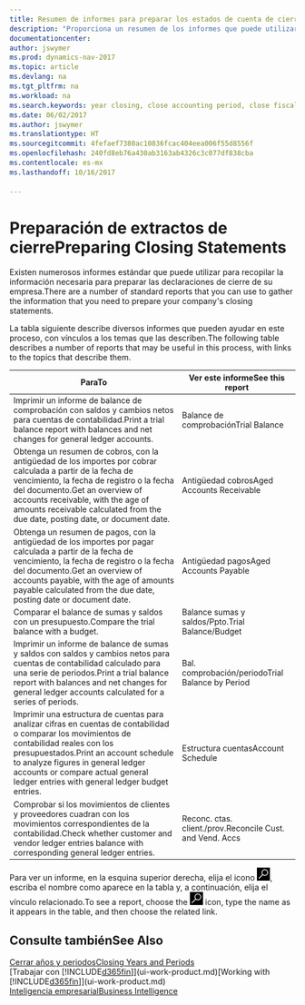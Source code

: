 ```yaml
---
title: Resumen de informes para preparar los estados de cuenta de cierre
description: "Proporciona un resumen de los informes que puede utilizar para recopilar la información necesaria para preparar los extractos de cierre de su empresa cuando cierre el ejercicio."
documentationcenter: 
author: jswymer
ms.prod: dynamics-nav-2017
ms.topic: article
ms.devlang: na
ms.tgt_pltfrm: na
ms.workload: na
ms.search.keywords: year closing, close accounting period, close fiscal year, aging, creditor payments, vendor payments, assets, liabilities, equity, analysis, reporting, financial report, business intelligence, BI, Power Bi, KPI
ms.date: 06/02/2017
ms.author: jswymer
ms.translationtype: HT
ms.sourcegitcommit: 4fefaef7380ac10836fcac404eea006f55d8556f
ms.openlocfilehash: 240fd8eb76a430ab3163ab4326c3c077df838cba
ms.contentlocale: es-mx
ms.lasthandoff: 10/16/2017

---
```

# <a name="preparing-closing-statements"></a><span data-ttu-id="326a8-103">Preparación de extractos de cierre</span><span class="sxs-lookup"><span data-stu-id="326a8-103">Preparing Closing Statements</span></span>
<span data-ttu-id="326a8-104">Existen numerosos informes estándar que puede utilizar para recopilar la información necesaria para preparar las declaraciones de cierre de su empresa.</span><span class="sxs-lookup"><span data-stu-id="326a8-104">There are a number of standard reports that you can use to gather the information that you need to prepare your company's closing statements.</span></span>

<span data-ttu-id="326a8-105">La tabla siguiente describe diversos informes que pueden ayudar en este proceso, con vínculos a los temas que las describen.</span><span class="sxs-lookup"><span data-stu-id="326a8-105">The following table describes a number of reports that may be useful in this process, with links to the topics that describe them.</span></span>

| <span data-ttu-id="326a8-106">Para</span><span class="sxs-lookup"><span data-stu-id="326a8-106">To</span></span> | <span data-ttu-id="326a8-107">Ver este informe</span><span class="sxs-lookup"><span data-stu-id="326a8-107">See this report</span></span> |
| --- | --- |
| <span data-ttu-id="326a8-108">Imprimir un informe de balance de comprobación con saldos y cambios netos para cuentas de contabilidad.</span><span class="sxs-lookup"><span data-stu-id="326a8-108">Print a trial balance report with balances and net changes for general ledger accounts.</span></span> |<span data-ttu-id="326a8-109">Balance de comprobación</span><span class="sxs-lookup"><span data-stu-id="326a8-109">Trial Balance</span></span> |
| <span data-ttu-id="326a8-110">Obtenga un resumen de cobros, con la antigüedad de los importes por cobrar calculada a partir de la fecha de vencimiento, la fecha de registro o la fecha del documento.</span><span class="sxs-lookup"><span data-stu-id="326a8-110">Get an overview of accounts receivable, with the age of amounts receivable calculated from the due date, posting date, or document date.</span></span> |<span data-ttu-id="326a8-111">Antigüedad cobros</span><span class="sxs-lookup"><span data-stu-id="326a8-111">Aged Accounts Receivable</span></span> |
| <span data-ttu-id="326a8-112">Obtenga un resumen de pagos, con la antigüedad de los importes por pagar calculada a partir de la fecha de vencimiento, la fecha de registro o la fecha del documento.</span><span class="sxs-lookup"><span data-stu-id="326a8-112">Get an overview of accounts payable, with the age of amounts payable calculated from the due date, posting date or document date.</span></span> |<span data-ttu-id="326a8-113">Antigüedad pagos</span><span class="sxs-lookup"><span data-stu-id="326a8-113">Aged Accounts Payable</span></span> |
| <span data-ttu-id="326a8-114">Comparar el balance de sumas y saldos con un presupuesto.</span><span class="sxs-lookup"><span data-stu-id="326a8-114">Compare the trial balance with a budget.</span></span> |<span data-ttu-id="326a8-115">Balance sumas y saldos/Ppto.</span><span class="sxs-lookup"><span data-stu-id="326a8-115">Trial Balance/Budget</span></span> |
| <span data-ttu-id="326a8-116">Imprimir un informe de balance de sumas y saldos con saldos y cambios netos para cuentas de contabilidad calculado para una serie de periodos.</span><span class="sxs-lookup"><span data-stu-id="326a8-116">Print a trial balance report with balances and net changes for general ledger accounts calculated for a series of periods.</span></span> |<span data-ttu-id="326a8-117">Bal. comprobación/periodo</span><span class="sxs-lookup"><span data-stu-id="326a8-117">Trial Balance by Period</span></span> |
| <span data-ttu-id="326a8-118">Imprimir una estructura de cuentas para analizar cifras en cuentas de contabilidad o comparar los movimientos de contabilidad reales con los presupuestados.</span><span class="sxs-lookup"><span data-stu-id="326a8-118">Print an account schedule to analyze figures in general ledger accounts or compare actual general ledger entries with general ledger budget entries.</span></span> |<span data-ttu-id="326a8-119">Estructura cuentas</span><span class="sxs-lookup"><span data-stu-id="326a8-119">Account Schedule</span></span> |
| <span data-ttu-id="326a8-120">Comprobar si los movimientos de clientes y proveedores cuadran con los movimientos correspondientes de la contabilidad.</span><span class="sxs-lookup"><span data-stu-id="326a8-120">Check whether customer and vendor ledger entries balance with corresponding general ledger entries.</span></span> |<span data-ttu-id="326a8-121">Reconc. ctas. client./prov.</span><span class="sxs-lookup"><span data-stu-id="326a8-121">Reconcile Cust. and Vend. Accs</span></span> |

<span data-ttu-id="326a8-122">Para ver un informe, en la esquina superior derecha, elija el icono ![Buscar página o informe](media/ui-search/search_small.png "icono Buscar página o informe"), escriba el nombre como aparece en la tabla y, a continuación, elija el vínculo relacionado.</span><span class="sxs-lookup"><span data-stu-id="326a8-122">To see a report, choose the ![Search for Page or Report](media/ui-search/search_small.png "Search for Page or Report icon") icon, type the name as it appears in the table, and then choose the related link.</span></span>

## <a name="see-also"></a><span data-ttu-id="326a8-123">Consulte también</span><span class="sxs-lookup"><span data-stu-id="326a8-123">See Also</span></span>
[<span data-ttu-id="326a8-124">Cerrar años y periodos</span><span class="sxs-lookup"><span data-stu-id="326a8-124">Closing Years and Periods</span></span>](year-close-years-periods.md)  
<span data-ttu-id="326a8-125">[Trabajar con [!INCLUDE[d365fin](includes/d365fin_md.md)]](ui-work-product.md)</span><span class="sxs-lookup"><span data-stu-id="326a8-125">[Working with [!INCLUDE[d365fin](includes/d365fin_md.md)]](ui-work-product.md)</span></span>  
[<span data-ttu-id="326a8-126">Inteligencia empresarial</span><span class="sxs-lookup"><span data-stu-id="326a8-126">Business Intelligence</span></span>](bi.md)

